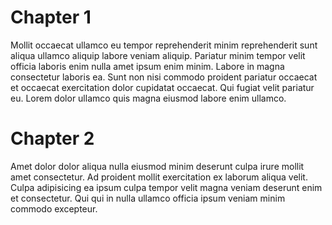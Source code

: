  
 
# Chapter 1

Mollit occaecat ullamco eu tempor reprehenderit minim reprehenderit sunt aliqua ullamco aliquip labore veniam aliquip. Pariatur minim tempor velit officia laboris enim nulla amet ipsum enim minim. Labore in magna consectetur laboris ea. Sunt non nisi commodo proident pariatur occaecat et occaecat exercitation dolor cupidatat occaecat. Qui fugiat velit pariatur eu. Lorem dolor ullamco quis magna eiusmod labore enim ullamco. 
 
# Chapter 2

Amet dolor dolor aliqua nulla eiusmod minim deserunt culpa irure mollit amet consectetur. Ad proident mollit exercitation ex laborum aliqua velit. Culpa adipisicing ea ipsum culpa tempor velit magna veniam deserunt enim et consectetur. Qui qui in nulla ullamco officia ipsum veniam minim commodo excepteur. 

